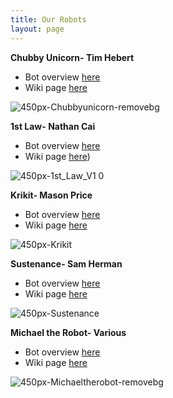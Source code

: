 ```yaml
---
title: Our Robots
layout: page
---
```


**Chubby Unicorn- Tim Hebert**
- Bot overview [here]()
- Wiki page [here](https://wiki.nhrl.io/wiki/index.php/Chubby_Unicorn)


![450px-Chubbyunicorn-removebg](https://user-images.githubusercontent.com/118695279/203150693-56be70a7-4e62-46f9-a450-8d328e9f467d.png)

**1st Law- Nathan Cai**
- Bot overview [here]()
- Wiki page [here](https://wiki.nhrl.io/wiki/index.php/1st_Law))


![450px-1st_Law_V1 0](https://user-images.githubusercontent.com/118695279/203150672-d094e81f-0ea1-40d5-86c5-d15bd9b525b1.jpg)

**Krikit- Mason Price**
- Bot overview [here]()
- Wiki page [here](https://wiki.nhrl.io/wiki/index.php/Krikit)


![450px-Krikit](https://user-images.githubusercontent.com/118695279/203150653-71d44141-52a9-41b8-8130-3090139d632e.png)

**Sustenance- Sam Herman**
- Bot overview [here]()
- Wiki page [here](https://wiki.nhrl.io/wiki/index.php/Sustenance)


![450px-Sustenance](https://user-images.githubusercontent.com/118695279/203150714-7119e064-387f-4e81-a292-ade189281e6a.jpg)

**Michael the Robot- Various**
- Bot overview [here]()
- Wiki page [here](https://wiki.nhrl.io/wiki/index.php/Michael_the_Robot)


![450px-Michaeltherobot-removebg](https://user-images.githubusercontent.com/118695279/203150731-8769943f-d21d-4be2-83da-446f20e7a13d.png)


